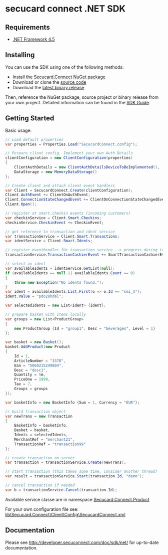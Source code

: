 # secucard connect .NET SDK

## Requirements

- [.NET Framework 4.5](https://www.microsoft.com/en-US/download/details.aspx?id=30653)

## Installing

You can use the SDK using one of the following methods:

* Install the [Secucard.Connect NuGet package](https://www.nuget.org/packages/Secucard.Connect/)
* Download or clone the [source code](https://github.com/secucard/secucard-connect-net-sdk)
* Download the [latest binary release](https://github.com/secucard/secucard-connect-net-sdk/releases)

Then, reference the NuGet package, source project or binary release from your own project. Detailed information can be found in the [SDK Guide](http://developer.secuconnect.com/doc/sdk/net/guide/README).

## Getting Started

Basic usage:

```csharp
// Load default properties
var properties = Properties.Load("SecucardConnect.config");

// Perpare client config. Implement your own Auth Details
clientConfiguration = new ClientConfiguration(properties)
{
    ClientAuthDetails = new ClientAuthDetailsDeviceToBeImplemented(),
    DataStorage = new MemoryDataStorage()
};

// Create client and attach client event handlers
var Client = SecucardConnect.Create(clientConfiguration);
Client.AuthEvent += ClientOnAuthEvent;
Client.ConnectionStateChangedEvent += ClientOnConnectionStateChangedEvent;
Client.Open();

// register at smart.checkin events (incoming customers)
var checkinService = Client.Smart.Checkins;
checkinService.CheckinEvent += CheckinEvent;

// get reference to transaction and ident service
var transactionService = Client.Smart.Transactions;
var identService = Client.Smart.Idents;

// register eventhandler für transaction service --> progress during transaction
transactionService.TransactionCashierEvent += SmartTransactionCashierEvent;

// select an ident
var availableIdents = identService.GetList(null);
if (availableIdents == null || availableIdents.Count == 0)
{
    throw new Exception("No idents found.");
}
var ident = availableIdents.List.First(o => o.Id == "smi_1");
ident.Value = "pdo28hdal";

var selectedIdents = new List<Ident> {ident};

// prepare basket with items locally
var groups = new List<ProductGroup>
{
    new ProductGroup {Id = "group1", Desc = "beverages", Level = 1}
};

var basket = new Basket();
basket.AddProduct(new Product
{
    Id = 1,
    ArticleNumber = "3378",
    Ean = "5060215249804",
    Desc = "desc1",
    Quantity = 5m,
    PriceOne = 1999,
    Tax = 7,
    Groups = groups
});

var basketInfo = new BasketInfo {Sum = 1, Currency = "EUR"};

// build transaction object
var newTrans = new Transaction
{
    BasketInfo = basketInfo,
    Basket = basket,
    Idents = selectedIdents,
    MerchantRef = "merchant21",
    TransactionRef = "transaction99"
};

// create transaction on server
var transaction = transactionService.Create(newTrans);

// start transaction (this takes some time, consider another thread) 
var result = transactionService.Start(transaction.Id, "demo");

// cancel transaction if needed
var b = transactionService.Cancel(transaction.Id);
```

Available service classe are in namespace [Secucard.Connect.Product](https://github.com/secucard/secucard-connect-net-sdk/tree/master/lib/secucard.connect/Product)

For your own configuration file see: [lib\Secucard.Connect\Client\Config\SecucardConnect.xml](https://github.com/secucard/secucard-connect-net-sdk/blob/master/lib/Secucard.Connect/Client/Config/SecucardConnect.config)

## Documentation

Please see http://developer.secuconnect.com/doc/sdk/net/ for up-to-date documentation.
